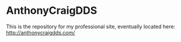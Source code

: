 # AnthonyCraigDDS

This is the repository for my professional site, eventually located here: <http://anthonycraigdds.com/>
